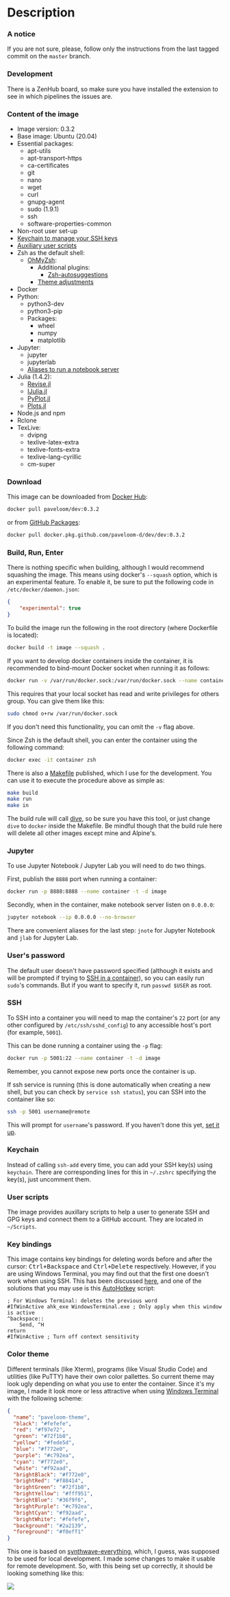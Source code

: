 # Description

### A notice

If you are not sure, please, follow only the instructions from the last tagged commit on the `master` branch.

### Development

There is a ZenHub board, so make sure you have installed the extension to see in which pipelines the issues are.

### Content of the image

- Image version: 0.3.2
- Base image: Ubuntu (20.04)
- Essential packages:
    - apt-utils
    - apt-transport-https
    - ca-certificates
    - git
    - nano
    - wget
    - curl
    - gnupg-agent
    - sudo (1.9.1)
    - ssh
    - software-properties-common
- Non-root user set-up
- [Keychain to manage your SSH keys](#keychain)
- [Auxiliary user scripts](#user-scripts)
- Zsh as the default shell:
    - [OhMyZsh](https://github.com/ohmyzsh/ohmyzsh):
        - Additional plugins:
            - [Zsh-autosuggestions](https://github.com/zsh-users/zsh-autosuggestions)
        - [Theme adjustments](#color-theme)
- Docker
- Python:
    - python3-dev
    - python3-pip
    - Packages:
        - wheel
        - numpy
        - matplotlib
- Jupyter:
    - jupyter
    - jupyterlab
    - [Aliases to run a notebook server](#jupyter)
- Julia (1.4.2):
    - [Revise.jl](https://github.com/timholy/Revise.jl)
    - [IJulia.jl](https://github.com/JuliaLang/IJulia.jl/)
    - [PyPlot.jl](https://github.com/JuliaPy/PyPlot.jl)
    - [Plots.jl](https://github.com/JuliaPlots/Plots.jl)
- Node.js and npm
- Rclone
- TexLive:
    - dvipng
    - texlive-latex-extra
    - texlive-fonts-extra
    - texlive-lang-cyrillic
    - cm-super

### Download

This image can be downloaded from [Docker Hub](https://hub.docker.com/r/paveloom/dev):

```bash
docker pull paveloom/dev:0.3.2
```

or from [GitHub Packages](https://github.com/paveloom-d/dev/packages):

```bash
docker pull docker.pkg.github.com/paveloom-d/dev/dev:0.3.2
```

### Build, Run, Enter

There is nothing specific when building, although I would recommend squashing the image. This means using docker's `--squash` option, which is an experimental feature. To enable it, be sure to put the following code in `/etc/docker/daemon.json`:

```json
{
    "experimental": true
}
```

To build the image run the following in the root directory (where Dockerfile is located):

```bash
docker build -t image --squash .
```

If you want to develop docker containers inside the container, it is recommended to bind-mount Docker socket when running it as follows:

```bash
docker run -v /var/run/docker.sock:/var/run/docker.sock --name container -t -d image
```

This requires that your local socket has read and write privileges for others group. You can give them like this:

```bash
sudo chmod o+rw /var/run/docker.sock
```

If you don't need this functionality, you can omit the `-v` flag above.

Since Zsh is the default shell, you can enter the container using the following command:

```bash
docker exec -it container zsh
```

There is also a [Makefile](https://github.com/paveloom-d/dev/blob/master/Makefile) published, which I use for the development. You can use it to execute the procedure above as simple as:

```bash
make build
make run
make in
```

The build rule will call [dive](https://github.com/wagoodman/dive), so be sure you have this tool, or just change `dive` to `docker` inside the Makefile. Be mindful though that the build rule here will delete all other images except mine and Alpine's.

### Jupyter

To use Jupyter Notebook / Jupyter Lab you will need to do two things.

First, publish the `8888` port when running a container:

```bash
docker run -p 8888:8888 --name container -t -d image
```

Secondly, when in the container, make notebook server listen on `0.0.0.0`:

```bash
jupyter notebook --ip 0.0.0.0 --no-browser
```

There are convenient aliases for the last step: `jnote` for Jupyter Notebook and `jlab` for Jupyter Lab.

### User's password

The default user doesn't have password specified (although it exists and will be prompted if trying to [SSH in a container](#ssh)), so you can easily run `sudo`'s commands. But if you want to specify it, run `passwd $USER` as root.

### SSH

To SSH into a container you will need to map the container's `22` port (or any other configured by `/etc/ssh/sshd_config`) to any accessible host's port (for example, `5001`).

This can be done running a container using the `-p` flag:

```bash
docker run -p 5001:22 --name container -t -d image
```

Remember, you cannot expose new ports once the container is up.

If ssh service is running (this is done automatically when creating a new shell, but you can check by `service ssh status`), you can SSH into the container like so:

```bash
ssh -p 5001 username@remote
```

This will prompt for `username`'s password. If you haven't done this yet, [set it up](#users-password).

### Keychain

Instead of calling `ssh-add` every time, you can add your SSH key(s) using `keychain`. There are corresponding lines for this in `~/.zshrc` specifying the key(s), just uncomment them.

### User scripts

The image provides auxillary scripts to help a user to generate SSH and GPG keys and connect them to a GitHub account. They are located in `~/Scripts`.

### Key bindings

This image contains key bindings for deleting words before and after the cursor: <kbd>Ctrl+Backspace</kbd> and <kbd>Ctrl+Delete</kbd> respectively. However, if you are using Windows Terminal, you may find out that the first one doesn't work when using SSH. This has been discussed [here](https://github.com/microsoft/terminal/issues/755), and one of the solutions that you may use is this [AutoHotkey](https://www.autohotkey.com/) script:

```autohotkey
; For Windows Terminal: deletes the previous word
#IfWinActive ahk_exe WindowsTerminal.exe ; Only apply when this window is active
^backspace::
    Send, ^H
return
#IfWinActive ; Turn off context sensitivity
```

### Color theme

Different terminals (like Xterm), programs (like Visual Studio Code) and utilities (like PuTTY) have their own color pallettes. So current theme may look ugly depending on what you use to enter the container. Since it's my image, I made it look more or less attractive when using [Windows Terminal](https://github.com/microsoft/terminal) with the following scheme:

```json
{
  "name": "paveloom-theme",
  "black": "#fefefe",
  "red": "#f97e72",
  "green": "#72f1b8",
  "yellow": "#fede5d",
  "blue": "#f772e0",
  "purple": "#c792ea",
  "cyan": "#f772e0",
  "white": "#f92aad",
  "brightBlack": "#f772e0",
  "brightRed": "#f88414",
  "brightGreen": "#72f1b8",
  "brightYellow": "#fff951",
  "brightBlue": "#36f9f6",
  "brightPurple": "#c792ea",
  "brightCyan": "#f92aad",
  "brightWhite": "#fefefe",
  "background": "#2a2139",
  "foreground": "#f0eff1"
}
```

This one is based on [synthwave-everything](https://atomcorp.github.io/themes/?theme=synthwave-everything), which, I guess, was supposed to be used for local development. I made some changes to make it usable for remote development. So, with this being set up correctly, it should be looking something like this:

![](https://github.com/paveloom-d/dev/raw/master/.github/pictures/colors.png)
